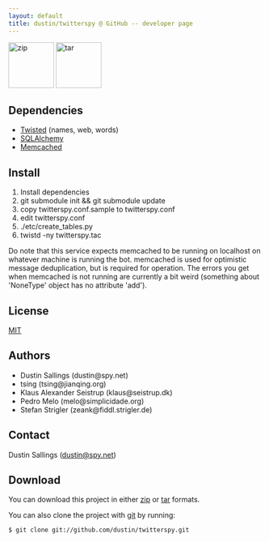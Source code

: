 ```yaml
---
layout: default
title: dustin/twitterspy @ GitHub -- developer page
---
```


<div class="download">
  <a href="http://github.com/dustin/twitterspy/zipball/master">
    <img alt="zip" width="90"
	src="http://github.com/images/modules/download/zip.png"/></a>
  <a href="http://github.com/dustin/twitterspy/tarball/master">
  <img alt="tar" width="90"
	src="http://github.com/images/modules/download/tar.png"/></a>
</div>

## Dependencies
* [Twisted][twisted] (names, web, words)
* [SQLAlchemy][sqlalchemy]
* [Memcached][memcached]

## Install

1. Install dependencies
2. git submodule init &amp;&amp; git submodule update
3. copy twitterspy.conf.sample to twitterspy.conf
4. edit twitterspy.conf
5. ./etc/create\_tables.py
6. twistd -ny twitterspy.tac

Do note that this service expects memcached to be running on localhost
on whatever machine is running the bot.  memcached is used for
optimistic message deduplication, but is required for operation.  The
errors you get when memcached is not running are currently a bit
weird (something about 'NoneType' object has no attribute 'add').

## License

[MIT](http://www.opensource.org/licenses/mit-license.php)

## Authors

<ul>
	<li>Dustin Sallings (dustin@spy.net)</li>
	<li class="minor">tsing (tsing@jianqing.org)</li>
	<li class="minor">Klaus Alexander Seistrup (klaus@seistrup.dk)</li>
	<li class="minor">Pedro Melo (melo@simplicidade.org)</li>
	<li class="minor">Stefan Strigler (zeank@fiddl.strigler.de)</li>
</ul>

## Contact

Dustin Sallings (dustin@spy.net)

## Download

You can download this project in either [zip][1] or [tar][2] formats.

You can also clone the project with [git](http://git-scm.com/) by running:

    $ git clone git://github.com/dustin/twitterspy.git

[1]:http://github.com/dustin/twitterspy/zipball/master
[2]:http://github.com/dustin/twitterspy/tarball/master
[twisted]:http://twistedmatrix.com/
[sqlalchemy]:http://www.sqlalchemy.org/
[memcached]:http://www.danga.com/memcached/
